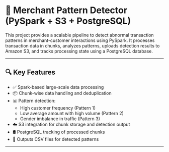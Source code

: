 # 🧠 Merchant Pattern Detector (PySpark + S3 + PostgreSQL)

This project provides a scalable pipeline to detect abnormal transaction patterns in merchant-customer interactions using PySpark. It processes transaction data in chunks, analyzes patterns, uploads detection results to Amazon S3, and tracks processing state using a PostgreSQL database.

---

## 🔍 Key Features

- ✅ Spark-based large-scale data processing  
- 📦 Chunk-wise data handling and deduplication  
- 📊 Pattern detection:
  - High customer frequency (Pattern 1)
  - Low average amount with high volume (Pattern 2)
  - Gender imbalance in traffic (Pattern 3)
- ☁️ S3 integration for chunk storage and detection output
- 🛢️ PostgreSQL tracking of processed chunks
- 💾 Outputs CSV files for detected patterns

---
